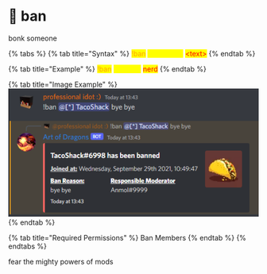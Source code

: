 # 🔨 ban

bonk someone

{% tabs %}
{% tab title="Syntax" %}
<mark style="color:orange;">!ban</mark> <mark style="color:yellow;">\<mention></mark> <mark style="color:red;">\<text></mark>
{% endtab %}

{% tab title="Example" %}
<mark style="color:orange;">!ban</mark> <mark style="color:yellow;">@Anmol</mark> <mark style="color:orange;"></mark> <mark style="color:red;">nerd</mark>
{% endtab %}

{% tab title="Image Example" %}
![](<../.gitbook/assets/image (35).png>)
{% endtab %}

{% tab title="Required Permissions" %}
Ban Members
{% endtab %}
{% endtabs %}

fear the mighty powers of mods
